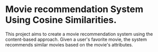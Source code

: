 # Movie recommendation System Using Cosine Similarities.
 This project aims to create a movie recommendation system using the content-based approach. Given a user's favorite movie, the system recommends similar movies based on the movie's attributes.
